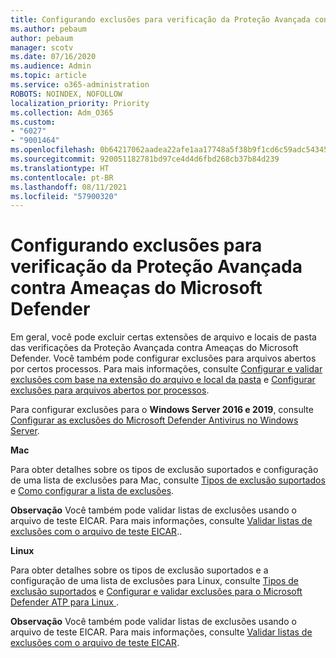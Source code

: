 ```yaml
---
title: Configurando exclusões para verificação da Proteção Avançada contra Ameaças do Microsoft Defender
ms.author: pebaum
author: pebaum
manager: scotv
ms.date: 07/16/2020
ms.audience: Admin
ms.topic: article
ms.service: o365-administration
ROBOTS: NOINDEX, NOFOLLOW
localization_priority: Priority
ms.collection: Adm_O365
ms.custom:
- "6027"
- "9001464"
ms.openlocfilehash: 0b64217062aadea22afe1aa17748a5f38b9f1cd6c59adc54345afe3c6f12bdc2
ms.sourcegitcommit: 920051182781bd97ce4d4d6fbd268cb37b84d239
ms.translationtype: HT
ms.contentlocale: pt-BR
ms.lasthandoff: 08/11/2021
ms.locfileid: "57900320"
---
```

# <a name="configuring-exclusions-for-microsoft-defender-atp-scan"></a>Configurando exclusões para verificação da Proteção Avançada contra Ameaças do Microsoft Defender

Em geral, você pode excluir certas extensões de arquivo e locais de pasta das verificações da Proteção Avançada contra Ameaças do Microsoft Defender. Você também pode configurar exclusões para arquivos abertos por certos processos. Para mais informações, consulte [Configurar e validar exclusões com base na extensão do arquivo e local da pasta](https://docs.microsoft.com/windows/security/threat-protection/microsoft-defender-antivirus/configure-extension-file-exclusions-microsoft-defender-antivirus) e [Configurar exclusões para arquivos abertos por processos](https://docs.microsoft.com/windows/security/threat-protection/microsoft-defender-antivirus/configure-process-opened-file-exclusions-microsoft-defender-antivirus).

Para configurar exclusões para o **Windows Server 2016 e 2019**, consulte [Configurar as exclusões do Microsoft Defender Antivirus no Windows Server](https://docs.microsoft.com/windows/security/threat-protection/microsoft-defender-antivirus/configure-server-exclusions-microsoft-defender-antivirus).

**Mac**

Para obter detalhes sobre os tipos de exclusão suportados e configuração de uma lista de exclusões para Mac, consulte [Tipos de exclusão suportados](https://docs.microsoft.com/windows/security/threat-protection/microsoft-defender-atp/mac-exclusions#supported-exclusion-types) e [Como configurar a lista de exclusões](https://docs.microsoft.com/windows/security/threat-protection/microsoft-defender-atp/mac-exclusions#how-to-configure-the-list-of-exclusions).

**Observação** Você também pode validar listas de exclusões usando o arquivo de teste EICAR. Para mais informações, consulte [Validar listas de exclusões com o arquivo de teste EICAR](https://docs.microsoft.com/windows/security/threat-protection/microsoft-defender-atp/mac-exclusions#validate-exclusions-lists-with-the-eicar-test-file).. 

**Linux**

Para obter detalhes sobre os tipos de exclusão suportados e a configuração de uma lista de exclusões para Linux, consulte [Tipos de exclusão suportados](https://docs.microsoft.com/windows/security/threat-protection/microsoft-defender-atp/linux-exclusions#supported-exclusion-types) e [Configurar e validar exclusões para o Microsoft Defender ATP para Linux ](https://docs.microsoft.com/windows/security/threat-protection/microsoft-defender-atp/linux-exclusions).

**Observação** Você também pode validar listas de exclusões usando o arquivo de teste EICAR. Para mais informações, consulte [Validar listas de exclusões com o arquivo de teste EICAR](https://docs.microsoft.com/windows/security/threat-protection/microsoft-defender-atp/linux-exclusions#validate-exclusions-lists-with-the-eicar-test-file). 